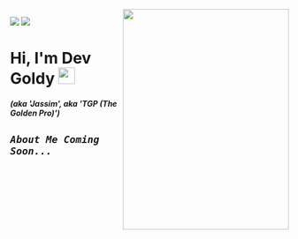 <img align="right" src="https://user-images.githubusercontent.com/66202304/131413873-2b89ef0a-28c0-48d4-a6b5-78a1f28625b1.png" width="300" height="400">

![](https://img.shields.io/badge/CODE-Python-informational?style=flat&logo=python&logoColor=white&color=ffe600) ![](https://img.shields.io/badge/CODE-CSharp-informational?style=flat&logo=CSharp&logoColor=white&color=ffe600)

# Hi, I'm Dev Goldy <img src="https://raw.githubusercontent.com/MartinHeinz/MartinHeinz/master/wave.gif" width="30px">

#### *(aka 'Jassim', aka 'TGP (The Golden Pro)')*

## *`About Me Coming Soon...`*
